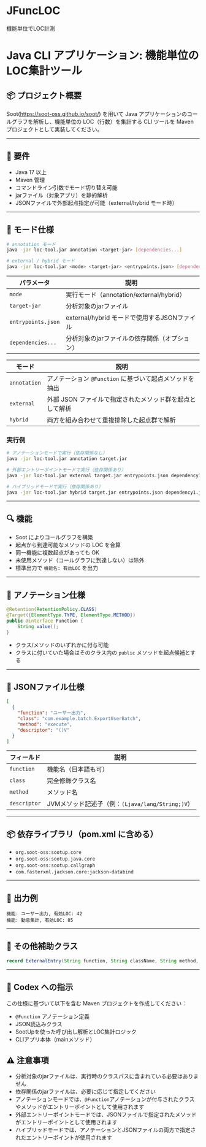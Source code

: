 # JFuncLOC
機能単位でLOC計測
# Java CLI アプリケーション: 機能単位のLOC集計ツール

## 📦 プロジェクト概要

Soot(https://soot-oss.github.io/soot/) を用いて Java アプリケーションのコールグラフを解析し、機能単位の LOC（行数）を集計する CLI ツールを Maven プロジェクトとして実装してください。

---

## 🎯 要件

- Java 17 以上
- Maven 管理
- コマンドライン引数でモード切り替え可能
- jarファイル（対象アプリ）を静的解析
- JSONファイルで外部起点指定が可能（external/hybrid モード時）

---

## 🧩 モード仕様

```bash
# annotation モード
java -jar loc-tool.jar annotation <target-jar> [dependencies...]

# external / hybrid モード
java -jar loc-tool.jar <mode> <target-jar> <entrypoints.json> [dependencies...]
```

| パラメータ | 説明 |
|------------|------|
| `mode` | 実行モード（annotation/external/hybrid） |
| `target-jar` | 分析対象のjarファイル |
| `entrypoints.json` | external/hybrid モードで使用するJSONファイル |
| `dependencies...` | 分析対象のjarファイルの依存関係（オプション） |

| モード       | 説明 |
|--------------|------|
| `annotation` | アノテーション `@Function` に基づいて起点メソッドを抽出 |
| `external`   | 外部 JSON ファイルで指定されたメソッド群を起点として解析 |
| `hybrid`     | 両方を組み合わせて重複排除した起点群で解析 |

### 実行例

```bash
# アノテーションモードで実行（依存関係なし）
java -jar loc-tool.jar annotation target.jar

# 外部エントリーポイントモードで実行（依存関係あり）
java -jar loc-tool.jar external target.jar entrypoints.json dependency1.jar dependency2.jar

# ハイブリッドモードで実行（依存関係あり）
java -jar loc-tool.jar hybrid target.jar entrypoints.json dependency1.jar dependency2.jar
```

---

## 🔍 機能

- Soot によりコールグラフを構築
- 起点から到達可能なメソッドの LOC を合算
- 同一機能に複数起点があっても OK
- 未使用メソッド（コールグラフに到達しない）は除外
- 標準出力で `機能名: 有効LOC` を出力

---

## 📄 アノテーション仕様

```java
@Retention(RetentionPolicy.CLASS)
@Target({ElementType.TYPE, ElementType.METHOD})
public @interface Function {
    String value();
}
```

- クラス/メソッドのいずれかに付与可能
- クラスに付いていた場合はそのクラス内の `public` メソッドを起点候補とする

---

## 📄 JSONファイル仕様

```json
[
  {
    "function": "ユーザー出力",
    "class": "com.example.batch.ExportUserBatch",
    "method": "execute",
    "descriptor": "()V"
  }
]
```

| フィールド | 説明 |
|------------|------|
| `function` | 機能名（日本語も可） |
| `class`    | 完全修飾クラス名 |
| `method`   | メソッド名 |
| `descriptor` | JVMメソッド記述子（例：`(Ljava/lang/String;)V`） |

---

## 📦 依存ライブラリ（pom.xml に含める）

- `org.soot-oss:sootup.core`
- `org.soot-oss:sootup.java.core`
- `org.soot-oss:sootup.callgraph`
- `com.fasterxml.jackson.core:jackson-databind`

---

## 📁 出力例

```
機能: ユーザー出力, 有効LOC: 42
機能: 勤怠集計, 有効LOC: 85
```

---

## 📄 その他補助クラス

```java
record ExternalEntry(String function, String className, String method, String descriptor) {}
```

---

## 🔧 Codex への指示

この仕様に基づいて以下を含む Maven プロジェクトを作成してください：

- `@Function` アノテーション定義
- JSON読込みクラス
- SootUpを使った呼び出し解析とLOC集計ロジック
- CLIアプリ本体（mainメソッド）

## ⚠️ 注意事項

- 分析対象のjarファイルは、実行時のクラスパスに含まれている必要はありません
- 依存関係のjarファイルは、必要に応じて指定してください
- アノテーションモードでは、`@Function`アノテーションが付与されたクラスやメソッドがエントリーポイントとして使用されます
- 外部エントリーポイントモードでは、JSONファイルで指定されたメソッドがエントリーポイントとして使用されます
- ハイブリッドモードでは、アノテーションとJSONファイルの両方で指定されたエントリーポイントが使用されます
